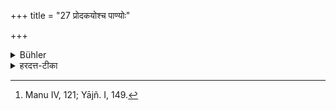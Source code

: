 +++
title = "27 प्रोदकयोश्च पाण्योः"

+++

<details><summary>Bühler</summary>

27. Nor as long as his hands are wet. [^19] 


[^19]:  Manu IV, 121; Yājñ. I, 149.
</details>

<details><summary>हरदत्त-टीका</summary>

## सूत्रम्
प्रोदकयोश्च पाण्योः ॥ २७ ॥  
### टिप्पनी
भुक्त्वेत्येव । भुक्त्वा यावत्प्रोदकौ पाणी आद्रौ तावन्नाऽधीयीत । केचित् भुक्त्वेति नानुवर्तयन्ति ॥ २७ ॥
</details>
